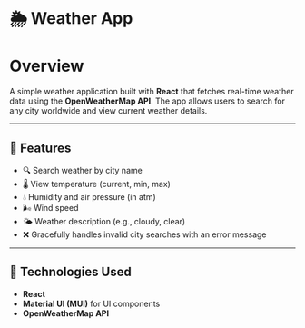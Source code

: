 # 🌦️ Weather App

# Overview
A simple weather application built with **React** that fetches real-time weather data using the **OpenWeatherMap API**. The app allows users to search for any city worldwide and view current weather details.

---

## 🚀 Features

- 🔍 Search weather by city name
- 🌡️ View temperature (current, min, max)
- 💧 Humidity and air pressure (in atm)
- 🌬️ Wind speed
- 🌤️ Weather description (e.g., cloudy, clear)
- ❌ Gracefully handles invalid city searches with an error message

---

## 🧰 Technologies Used

- **React**
- **Material UI (MUI)** for UI components
- **OpenWeatherMap API**